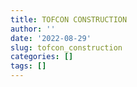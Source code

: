 ```yaml
---
title: TOFCON CONSTRUCTION
author: ''
date: '2022-08-29'
slug: tofcon_construction
categories: []
tags: []
---
```

